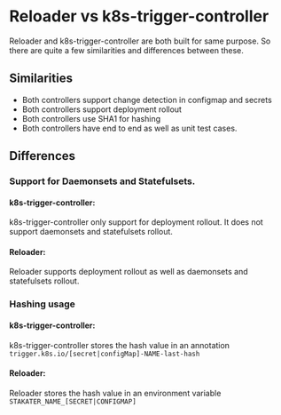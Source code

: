 # Reloader vs k8s-trigger-controller

Reloader and k8s-trigger-controller are both built for same purpose. So there are quite a few similarities and differences between these.

## Similarities

- Both controllers support change detection in configmap and secrets
- Both controllers support deployment rollout
- Both controllers use SHA1 for hashing
- Both controllers have end to end as well as unit test cases.

## Differences

### Support for Daemonsets and Statefulsets.

#### k8s-trigger-controller:
k8s-trigger-controller only support for deployment rollout. It does not support daemonsets and statefulsets rollout.

#### Reloader:
Reloader supports deployment rollout as well as daemonsets and statefulsets rollout.

### Hashing usage

#### k8s-trigger-controller:
k8s-trigger-controller stores the hash value in an annotation `trigger.k8s.io/[secret|configMap]-NAME-last-hash`

#### Reloader:
Reloader stores the hash value in an environment variable `STAKATER_NAME_[SECRET|CONFIGMAP]`
